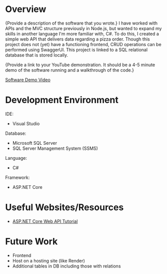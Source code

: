 # Overview
{Provide a description of the software that you wrote.}
I have worked with APIs and the MVC structure previously in Node.js, but wanted to expand my skills in another language I'm more familiar with, C#. To do this, I created a simple web API that delivers data regarding a pizza order. Though this project does not (yet) have a functioning frontend, CRUD operations can be performed using SwaggerUI. This project is linked to a SQL relational database that is stored locally. 

{Provide a link to your YouTube demonstration. It should be a 4-5 minute demo of the software running and a walkthrough of the code.}

[Software Demo Video](http://youtube.link.goes.here)

# Development Environment
IDE: 
- Visual Studio

Database:
- Microsoft SQL Server
- SQL Server Management System (SSMS)

Language:
- C#

Framework:
- ASP.NET Core

# Useful Websites/Resources

- [ASP.NET Core Web API Tutorial](https://www.youtube.com/watch?v=_8nLSsK5NDo&list=PL82C6-O4XrHdiS10BLh23x71ve9mQCln0&index=1)

# Future Work

- Frontend
- Host on a hosting site (like Render)
- Additional tables in DB including those with relations
